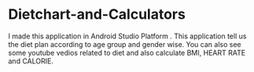 # Dietchart-and-Calculators
I made this application in Android Studio Platform . This application tell us the diet plan according to age group and gender wise. You can also see some youtube vedios related to diet and also calculate BMI, HEART RATE and CALORIE.
